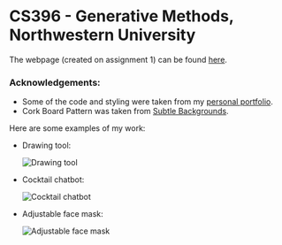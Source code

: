 # CS396 - Generative Methods, Northwestern University


The webpage (created on assignment 1) can be found [here](https://yaelbenshalom.github.io/GenerativeMethods/index.html).


### Acknowledgements:
* Some of the code and styling were taken from my [personal portfolio](https://yaelbenshalom.github.io).
* Cork Board Pattern was taken from [Subtle Backgrounds](https://www.toptal.com/designers/subtlepatterns/cork-board-pattern/).


Here are some examples of my work:

* Drawing tool:

    ![Drawing tool](https://github.com/YaelBenShalom/GenerativeMethods/blob/master/images/a3.gif)

* Cocktail chatbot:

    ![Cocktail chatbot](https://github.com/YaelBenShalom/GenerativeMethods/blob/master/images/a5.gif)

* Adjustable face mask:

    ![Adjustable face mask](https://github.com/YaelBenShalom/GenerativeMethods/blob/master/images/a9.gif)